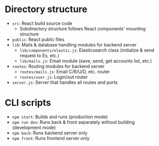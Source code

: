 # Directory structure

- `src`: React build source code
  - Subdirectory structure follows React components' mounting structure
- `public`: React public files
- `lib`: Mails & database handling modules for backend server
  - `lib/components/elastic.js`: Elasticsearch class (initialize & send request to Es, etc.)
  - `lib/mails.js`: Email module (save, send, get accounts list, etc.)
- `routes`: Routing modules for backend server
  - `routes/mails.js`: Email C/R/U/D, etc. router
  - `routes/user.js`: Login/out router
- `server.js`: Server that handles all routes and ports

# CLI scripts

- `npm start`: Builds and runs (production mode)
- `npm run dev`: Runs back & front separately without building (development mode)
- `npm back`: Runs backend server only
- `npm front`: Runs frontend server only
